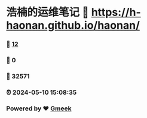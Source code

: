 # 浩楠的运维笔记 :link: https://h-haonan.github.io/haonan/ 
### :page_facing_up: [12](https://h-haonan.github.io/haonan//tag.html) 
### :speech_balloon: 0 
### :hibiscus: 32571 
### :alarm_clock: 2024-05-10 15:08:35 
### Powered by :heart: [Gmeek](https://github.com/Meekdai/Gmeek)
